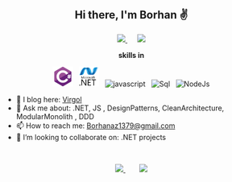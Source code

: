 <!--
**Borhan-az/Borhan-az** is a ✨ _special_ ✨ repository because its `README.md` (this file) appears on your GitHub profile.
Here are some ideas to get you started:
- 🔭 I’m currently working on ...
- 🌱 I’m currently learning ...
- 👯 I’m looking to collaborate on ...
- 🤔 I’m looking for help with ...
- 💬 Ask me about ...
- 📫 How to reach me: ...
- 😄 Pronouns: ...
- ⚡ Fun fact: ...
-->
<h2 align="center">Hi there, I'm Borhan ✌</h2>

<p align="center">
 <a href="https://www.linkedin.com/in/borhan-azhdari-01b11a180/" target="_blank">
  <img src="https://img.icons8.com/nolan/64/linkedin.png" />
 </a>
 &nbsp;&nbsp; &nbsp;
 <a href="https://gitlab.com/borhanAzhdari" target="_blank">
  <img src="https://img.icons8.com/nolan/64/gitlab.png" />
 </a>
</p>
<p align="center"> 
 <strong>
   skills in
  </strong>
</p>

<p align="center"> 
  <img src="https://raw.githubusercontent.com/devicons/devicon/master/icons/csharp/csharp-original.svg" alt="csharp" width="40" height="40" />
 &nbsp; 
 <img src="https://raw.githubusercontent.com/devicons/devicon/master/icons/dot-net/dot-net-original-wordmark.svg" alt="dotnet" width="40" height="40" />
 &nbsp; 
 <img src="https://upload.wikimedia.org/wikipedia/commons/e/ee/.NET_Core_Logo.svg" alt="javascript" width="45" height="45" />
 &nbsp; 
 <img src="https://e7.pngegg.com/pngimages/170/924/png-clipart-microsoft-sql-server-microsoft-azure-sql-database-microsoft-text-logo.png" alt="Sql" width="45" height="45" />
 &nbsp; 
 <img src="https://upload.wikimedia.org/wikipedia/commons/d/d9/Node.js_logo.svg" alt="NodeJs" width="55" height="55" />
</p>

- 📃 I blog here: <a href="https://virgool.io/@borhanaz1379">Virgol</a>
- 💬 Ask me about: .NET, JS , DesignPatterns, CleanArchitecture, ModularMonolith , DDD 
 - 📫 How to reach me: Borhanaz1379@gmail.com
- 👯 I’m looking to collaborate on: .NET projects

</br>

<p align="Center">
 <a href="#" alt="Borhan's github stats">
  <img src="https://github-readme-stats.vercel.app/api?username=Borhan-az&theme=tokyonight&show_icons=true" />
 </a>
 &nbsp;&nbsp;&nbsp;&nbsp;&nbsp;&nbsp;
 <a href="#" alt="Borhan's github stats">
  <img src="https://github-readme-stats.vercel.app/api/top-langs/?username=borhan-az&exclude_repo=Sample_CQRS,NodeAPI,AspNetCoreDDD&theme=tokyonight&hide=html,TypeScript,Powershell&langs_count=3" />
 </a>
</p>
